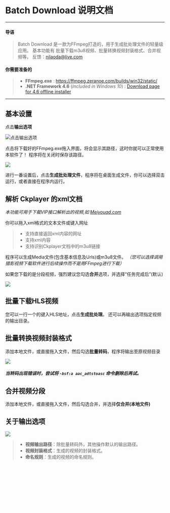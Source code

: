 # Batch Download 说明文档
***
#### 导语
> Batch Download 是一款为FFmpeg打造的，用于生成批处理文件的轻量级应用。
> 基本功能有 批量下载m3u8视频、批量转换视频封装格式、合并视频等。
> 反馈：<nilaoda@live.com>

#### 你需要准备的
>*  **FFmpeg.exe** : <https://ffmpeg.zeranoe.com/builds/win32/static/>
>* **.NET Framework 4.6** (*Included in Windows 10*) : [Download page for 4.6 offline installer](http://go.microsoft.com/fwlink/?LinkId=528233)

***

## 基本设置
点击**输出选项**

![点击输出选项](http://p1.bqimg.com/567571/4bdc39728e72efa4.png)

点击将下载好的FFmpeg.exe拖入界面，将会显示其路径，这时你就可以正常使用本软件了！
程序将在关闭时保存该路径。

![](http://i1.piimg.com/567571/d2f3b4b0ced7ce29.png)

进行一番设置后，点击**生成批处理文件**，程序将在桌面生成文件，你可以选择双击运行，或者直接在程序内运行。

## 解析 Ckplayer 的xml文档
*本功能可用于下载VIP接口解析出的视频,如 [Meiyouad.com](meiyouad.com)*

你可以拖入xml格式的文本文件或键入网址

>* 支持直接返回xml内容的网址
>* 支持xml内容
>* 支持识别Ckplayer文档中的m3u8链接

程序可以生成Media文件(包含基本信息及Urls)或m3u8文件。
*（您可以选择调用猎影视频下载软件进行后续操作而不是用FFmpeg进行下载）*

如果您下载的是分段视频，强烈建议您勾选**合并**选项，并选择“任务完成后”(默认)

![](http://p1.bqimg.com/567571/fbc2e8d3eafa4749.png)

## 批量下载HLS视频
您可以一行一个的键入HLS地址，点击**生成批处理**。
还可以再输出选项指定视频的输出目录。

## 批量转换视频封装格式
添加本地文件，或直接拖入文件，然后勾选**批量转码**，程序将输出至原视频目录

![](http://p1.bqimg.com/567571/bb840af709836172.png)

##### **当转码出现错误时，尝试将** `-bsf:a aac_adtstoasc` **命令删除后再试。**

## 合并视频分段
添加本地文件，或直接拖入文件，然后勾选合并，并选择**仅合并(本地文件)**

## 关于输出选项
![](http://p1.bqimg.com/567571/d6baf1aafe77949b.png)  

> *   **视频输出路径**：除批量转码外，其他操作默认的输出路径。
> *   **视频封装格式**：生成的视频的封装格式。
> *   **命名规则**：生成的视频的命名规则。

## <span style="color:#FFFFFF;">小技巧：如何调用IDM下载m3u8链接</span>
<span style="color:#FFFFFF;">第一步：在IDM的设置中，捕获浏览器加入Batch Download的可执行文件</span><br />
<span style="color:#FFFFFF;">第二步：在Batch Download中写入所需下载的m3u8链接，点击分析xml。</span><br />
<span style="color:#FFFFFF;">不出意外，IDM将会捕获该m3u8地址，点击下载即可。</span><br />
<span style="color:#FFFFFF;">接下来，享受IDM的快感吧~</span><br />
